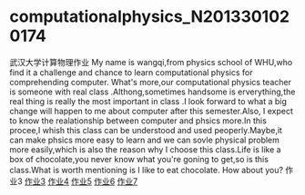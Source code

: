 # computationalphysics_N2013301020174
武汉大学计算物理作业
My name is wangqi,from physics school of WHU,who find it a challenge and chance to learn computational physics for comprehending computer.
What's more,our computational physics teacher is someone with real class .Althong,sometimes handsome is erverything,the real thing is really
the most important in class .I look forward to what a big change will happen to me about computer after this semester.Also, I expect to know 
the realationship between computer and phsics more.In this procee,I whish this class can be understood and used peoperly.Maybe,it can make
phsics more easy to learn and we can sovle physical problem more easily,which is also the reason why I choose this class.Life is like a box
of chocolate,you never know what you're goning to get,so is this class.What is worth mentioning is I like to eat chocolate.
How about you?
作业3
[作业3](https://github.com/waqi1/-3/blob/master/newWQ%201.py)
[作业4](https://github.com/waqi1/4.1/blob/master/README.md)
[作业5](https://www.zybuluo.com/waqi/note/337829)
[作业6](https://www.zybuluo.com/waqi/note/341277)
[作业7](https://www.zybuluo.com/waqi/note/329238)
